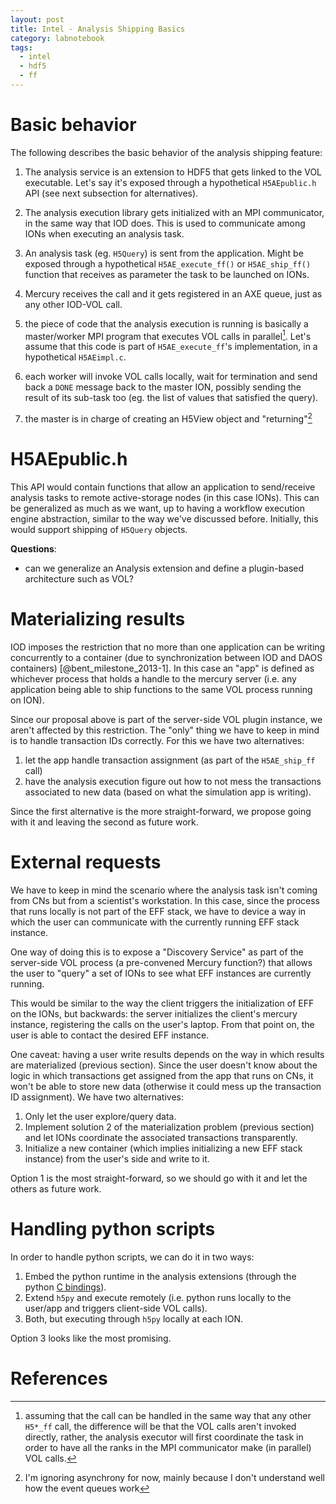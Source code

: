 ```yaml
---
layout: post
title: Intel - Analysis Shipping Basics
category: labnotebook
tags:
  - intel
  - hdf5
  - ff
---
```


# Basic behavior

The following describes the basic behavior of the analysis shipping feature:

 1. The analysis service is an extension to HDF5 that gets linked to the VOL executable. Let's say 
    it's exposed through a hypothetical `H5AEpublic.h` API (see next subsection for alternatives).

 2. The analysis execution library gets initialized with an MPI communicator, in the same way that 
    IOD does. This is used to communicate among IONs when executing an analysis task.

 3. An analysis task (eg. `H5Query`) is sent from the application. Might be exposed through a 
    hypothetical `H5AE_execute_ff()` or `H5AE_ship_ff()` function that receives as parameter the 
    task to be launched on IONs.

 4. Mercury receives the call and it gets registered in an AXE queue, just as any other IOD-VOL 
    call.

 5. the piece of code that the analysis execution is running is basically a master/worker MPI 
    program that executes VOL calls in parallel[^vol]. Let's assume that this code is part of 
    `H5AE_execute_ff`'s implementation, in a hypothetical `H5AEimpl.c`.

 6. each worker will invoke VOL calls locally, wait for termination and send back a `DONE` message 
    back to the master ION, possibly sending the result of its sub-task too (eg. the list of values 
    that satisfied the query).

 7. the master is in charge of creating an H5View object and "returning"[^noasynch]

[^vol]: assuming that the call can be handled in the same way that any other `H5*_ff` call, the 
difference will be that the VOL calls aren't invoked directly, rather, the analysis executor will 
first coordinate the task in order to have all the ranks in the MPI communicator make (in parallel) 
VOL calls.

[^noasynch]: I'm ignoring asynchrony for now, mainly because I don't understand well how the event 
queues work

# H5AEpublic.h

This API would contain functions that allow an application to send/receive analysis tasks to remote 
active-storage nodes (in this case IONs). This can be generalized as much as we want, up to having a 
workflow execution engine abstraction, similar to the way we've discussed before. Initially, this 
would support shipping of `H5Query` objects.

**Questions**:

  - can we generalize an Analysis extension and define a plugin-based architecture such as VOL?

# Materializing results

IOD imposes the restriction that no more than one application can be writing concurrently to a 
container (due to synchronization between IOD and DAOS containers) [@bent_milestone_2013-1]. In this 
case an "app" is defined as whichever process that holds a handle to the mercury server (i.e. any 
application being able to ship functions to the same VOL process running on ION).

Since our proposal above is part of the server-side VOL plugin instance, we aren't affected by this 
restriction. The "only" thing we have to keep in mind is to handle transaction IDs correctly. For 
this we have two alternatives:

 1. let the app handle transaction assignment (as part of the `H5AE_ship_ff` call)
 2. have the analysis execution figure out how to not mess the transactions associated to new data 
    (based on what the simulation app is writing).

Since the first alternative is the more straight-forward, we propose going with it and leaving the 
second as future work.

# External requests

We have to keep in mind the scenario where the analysis task isn't coming from CNs but from a 
scientist's workstation. In this case, since the process that runs locally is not part of the EFF 
stack, we have to device a way in which the user can communicate with the currently running EFF 
stack instance.

One way of doing this is to expose a "Discovery Service" as part of the server-side VOL process (a 
pre-convened Mercury function?) that allows the user to "query" a set of IONs to see what EFF 
instances are currently running.

This would be similar to the way the client triggers the initialization of EFF on the IONs, but 
backwards: the server initializes the client's mercury instance, registering the calls on the user's 
laptop. From that point on, the user is able to contact the desired EFF instance.

One caveat: having a user write results depends on the way in which results are materialized 
(previous section). Since the user doesn't know about the logic in which transactions get assigned 
from the app that runs on CNs, it won't be able to store new data (otherwise it could mess up the 
transaction ID assignment). We have two alternatives:

 1. Only let the user explore/query data.
 2. Implement solution 2 of the materialization problem (previous section) and let IONs coordinate 
    the associated transactions transparently.
 3. Initialize a new container (which implies initializing a new EFF stack instance) from the user's 
    side and write to it.

Option 1 is the most straight-forward, so we should go with it and let the others as future work.

# Handling python scripts

In order to handle python scripts, we can do it in two ways:

 1. Embed the python runtime in the analysis extensions (through the python [C bindings][pybinds]).
 2. Extend `h5py` and execute remotely (i.e. python runs locally to the user/app and triggers 
    client-side VOL calls).
 3. Both, but executing through `h5py` locally at each ION.

Option 3 looks like the most promising.

# References

[pybinds]: http://docs.python.org/2/c-api/intro.html#embedding-python
